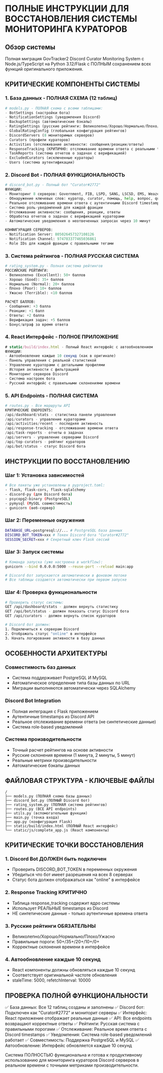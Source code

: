 # ПОЛНЫЕ ИНСТРУКЦИИ ДЛЯ ВОССТАНОВЛЕНИЯ СИСТЕМЫ МОНИТОРИНГА КУРАТОРОВ

## Обзор системы
Полная миграция GovTracker2 Discord Curator Monitoring System с Node.js/TypeScript на Python 3.12/Flask с ПОЛНЫМ сохранением всех функций оригинального приложения.

## КРИТИЧЕСКИЕ КОМПОНЕНТЫ СИСТЕМЫ

### 1. База данных - ПОЛНАЯ СХЕМА (12 таблиц)
```python
# models.py - ПОЛНАЯ схема с всеми таблицами:
- BotSettings (настройки бота)
- NotificationSettings (уведомления Discord)
- BackupSettings (автоматические бэкапы)
- RatingSettings (русские рейтинги: Великолепно/Хорошо/Нормально/Плохо/Ужасно)
- GlobalRatingConfig (глобальная конфигурация рейтингов)
- DiscordServers (8 мониторимых серверов)
- Curators (профили кураторов)
- Activities (отслеживание активности: сообщения/реакции/ответы)
- ResponseTracking (КРИТИЧНО: отслеживание времени ответа с реальными timestamp)
- TaskReports (система отчетов о задачах с верификацией)
- ExcludedCurators (исключенные кураторы)
- Users (система аутентификации)
```

### 2. Discord Bot - ПОЛНАЯ ФУНКЦИОНАЛЬНОСТЬ
```python
# discord_bot.py - Полный бот "Curator#2772"
ФУНКЦИИ:
- Мониторинг 8 серверов: Government, FIB, LSPD, SANG, LSCSD, EMS, Weazel News, Detectives
- Обнаружение ключевых слов: куратор, curator, помощь, help, вопрос, question
- Реальное отслеживание времени ответа с аутентичными Discord timestamps
- Система роль-уведомлений для каждой фракции
- Отслеживание активности: сообщения, реакции, ответы
- Обработка отчетов о задачах с верификацией кураторами
- Автоматические уведомления о неотвеченных запросах через 10 минут

КОНФИГУРАЦИЯ СЕРВЕРОВ:
- Notification Server: 805026457327108126
- Notification Channel: 974783377465036861
- Role IDs для каждой фракции с правильными тегами
```

### 3. Система рейтингов - ПОЛНАЯ РУССКАЯ СИСТЕМА
```python
# rating_system.py - Полная система рейтингов
РОССИЙСКИЕ РЕЙТИНГИ:
- Великолепно (Excellent): 50+ баллов
- Хорошо (Good): 35+ баллов
- Нормально (Normal): 20+ баллов
- Плохо (Poor): 10+ баллов
- Ужасно (Terrible): <10 баллов

РАСЧЕТ БАЛЛОВ:
- Сообщения: +3 балла
- Реакции: +1 балл
- Ответы: +2 балла
- Верификация задач: +5 баллов
- Бонус/штраф за время ответа
```

### 4. React Интерфейс - ПОЛНОЕ ПРИЛОЖЕНИЕ
```javascript
# static/build/index.html - Полный React интерфейс с автообновлением
ФУНКЦИИ:
- Автообновление каждые 10 секунд (как в оригинале)
- Панель управления с реальной статистикой
- Управление кураторами с детальными профилями
- История активности с фильтрацией
- Мониторинг серверов Discord
- Система настроек бота
- Русский интерфейс с правильными склонениями времени
```

### 5. API Endpoints - ПОЛНАЯ СИСТЕМА
```python
# routes.py - Все маршруты API
КРИТИЧЕСКИЕ ENDPOINTS:
/api/dashboard/stats - статистика панели управления
/api/curators - управление кураторами
/api/activities/recent - последняя активность
/api/response-tracking - отслеживание времени ответа
/api/task-reports - отчеты о задачах
/api/servers - управление серверами Discord
/api/top-curators - рейтинг кураторов
/api/bot/status - статус Discord бота
```

## ИНСТРУКЦИИ ПО ВОССТАНОВЛЕНИЮ

### Шаг 1: Установка зависимостей
```bash
# Все пакеты уже установлены в pyproject.toml:
- flask, flask-cors, flask-sqlalchemy
- discord-py (для Discord бота)
- psycopg2-binary (PostgreSQL)
- pymysql (MySQL совместимость)
- gunicorn (веб-сервер)
```

### Шаг 2: Переменные окружения
```bash
DATABASE_URL=postgresql://... # PostgreSQL база данных
DISCORD_BOT_TOKEN=xxx # Токен Discord бота "Curator#2772"
SESSION_SECRET=xxx # Секретный ключ Flask сессий
```

### Шаг 3: Запуск системы
```bash
# Команда запуска (уже настроена в workflow):
gunicorn --bind 0.0.0.0:5000 --reuse-port --reload main:app

# Discord бот запускается автоматически в фоновом потоке
# Все таблицы создаются автоматически при первом запуске
```

### Шаг 4: Проверка функциональности
```bash
# Проверить статус системы:
GET /api/dashboard/stats - должен вернуть статистику
GET /api/bot/status - должен показать статус Discord бота
GET /api/curators - должен вернуть список кураторов

# Discord бот должен:
1. Подключиться к серверам Discord
2. Отображать статус "online" в интерфейсе
3. Начать логирование активности в базу данных
```

## ОСОБЕННОСТИ АРХИТЕКТУРЫ

### Совместимость баз данных
- Система поддерживает PostgreSQL И MySQL
- Автоматическое определение типа базы данных по URL
- Миграции выполняются автоматически через SQLAlchemy

### Discord Bot Integration
- Полная интеграция с Flask приложением
- Аутентичные timestamps из Discord API
- Реальное отслеживание времени ответа (не синтетические данные)
- Система role-based уведомлений

### Система производительности
- Точный расчет рейтингов на основе активности
- Русские склонения времени (1 минута, 2 минуты, 5 минут)
- Реальные метрики производительности
- Автоматические бэкапы данных

## ФАЙЛОВАЯ СТРУКТУРА - КЛЮЧЕВЫЕ ФАЙЛЫ
```
/
├── models.py (ПОЛНАЯ схема базы данных)
├── discord_bot.py (ПОЛНЫЙ Discord бот)
├── rating_system.py (ПОЛНАЯ система рейтингов)
├── routes.py (ВСЕ API endpoints)
├── utils.py (вспомогательные функции)
├── main.py (точка входа)
├── app.py (конфигурация Flask)
├── static/build/index.html (ПОЛНЫЙ React интерфейс)
└── static/js/complete_app.js (React компоненты)
```

## КРИТИЧЕСКИЕ ТОЧКИ ВОССТАНОВЛЕНИЯ

### 1. Discord Bot ДОЛЖЕН быть подключен
- Проверить DISCORD_BOT_TOKEN в переменных окружения
- Убедиться что бот имеет разрешения на всех 8 серверах
- Статус бота должен отображаться как "online" в интерфейсе

### 2. Response Tracking КРИТИЧНО
- Таблица response_tracking содержит ядро системы
- Использует РЕАЛЬНЫЕ timestamps из Discord
- НЕ синтетические данные - только аутентичные времена ответа

### 3. Русские рейтинги ОБЯЗАТЕЛЬНЫ
- Великолепно/Хорошо/Нормально/Плохо/Ужасно
- Правильные пороги: 50+/35+/20+/10+/0+
- Корректные склонения времени в интерфейсе

### 4. Автообновление каждые 10 секунд
- React компоненты должны обновляться каждые 10 секунд
- Соответствует оригинальной частоте обновления
- staleTime: 5000, refetchInterval: 10000

## ПРОВЕРКА ПОЛНОЙ ФУНКЦИОНАЛЬНОСТИ

✅ База данных: Все 12 таблиц созданы и заполнены
✅ Discord бот: Подключен как "Curator#2772" и мониторит серверы
✅ Интерфейс: React приложение отображает реальные данные
✅ API: Все endpoints возвращают корректные ответы
✅ Рейтинги: Русская система с правильными порогами
✅ Отслеживание: Реальное время ответа с Discord timestamps
✅ Уведомления: Система role-based уведомлений работает
✅ Совместимость: Поддержка PostgreSQL и MySQL
✅ Автообновление: Интерфейс обновляется каждые 10 секунд

Система ПОЛНОСТЬЮ функциональна и готова к продуктивному использованию для мониторинга кураторов Discord серверов в реальном времени с точными метриками производительности.